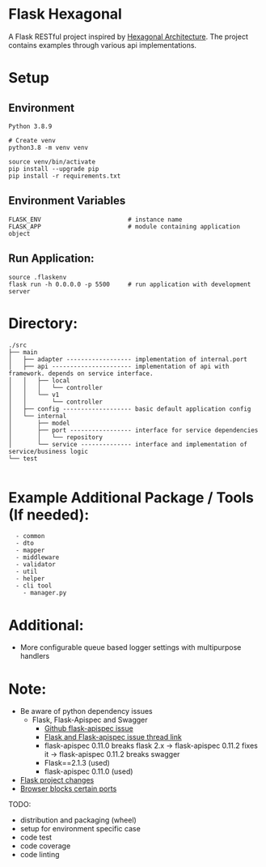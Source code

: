 # Flask Hexagonal
A Flask RESTful project inspired by [Hexagonal Architecture](https://netflixtechblog.com/ready-for-changes-with-hexagonal-architecture-b315ec967749). The project contains examples through various api implementations.


# Setup
## Environment
```
Python 3.8.9

# Create venv
python3.8 -m venv venv

source venv/bin/activate
pip install --upgrade pip
pip install -r requirements.txt
```
## Environment Variables
```
FLASK_ENV                        # instance name
FLASK_APP                        # module containing application object
```
## Run Application:
```
source .flaskenv
flask run -h 0.0.0.0 -p 5500     # run application with development server
```

# Directory:
```angular2html
./src
├── main
│   ├── adapter ------------------ implementation of internal.port
│   ├── api ---------------------- implementation of api with framework. depends on service interface.
│   │   ├── local
│   │   │   └── controller
│   │   └── v1
│   │       └── controller
│   ├── config ------------------- basic default application config
│   └── internal
│       ├── model
│       ├── port ----------------- interface for service dependencies
│       │   └── repository
│       └── service -------------- interface and implementation of service/business logic
└── test


```


# Example Additional Package / Tools (If needed):
```
  - common
  - dto
  - mapper
  - middleware 
  - validator
  - util
  - helper
  - cli tool 
    - manager.py
```


# Additional:
  - More configurable queue based logger settings with multipurpose handlers
  

# Note:
  - Be aware of python dependency issues
    - Flask, Flask-Apispec and Swagger
      - [Github flask-apispec issue](https://github.com/jmcarp/flask-apispec/issues/235)
      - [Flask and Flask-apispec issue thread link](https://stackoverflow.com/questions/73221330/attributeerror-module-flask-views-has-no-attribute-methodviewtype)
      - flask-apispec 0.11.0 breaks flask 2.x -> flask-apispec 0.11.2 fixes it -> flask-apispec 0.11.2 breaks swagger
      - Flask==2.1.3 (used)
      - flask-apispec 0.11.0 (used)
  - [Flask project changes](https://flask.palletsprojects.com/en/2.2.x/changes/)
  - [Browser blocks certain ports](https://stackoverflow.com/questions/4313403/why-do-browsers-block-some-ports/22622633#22622633)
  
TODO:

- distribution and packaging (wheel)
- setup for environment specific case
- code test
- code coverage
- code linting



